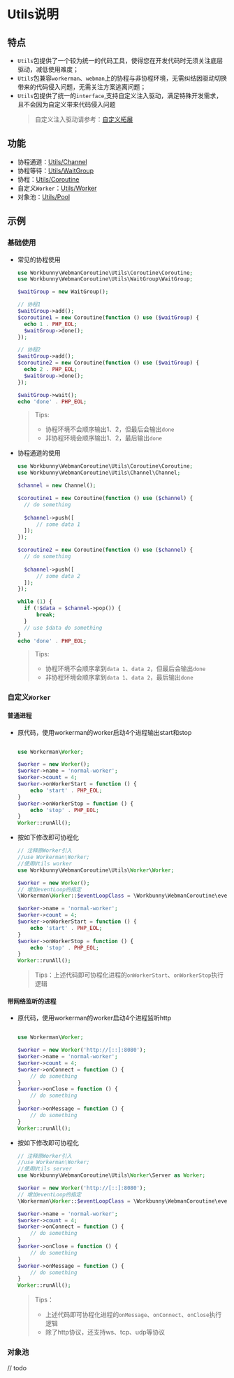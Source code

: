 # Utils说明

## 特点

- `Utils`包提供了一个较为统一的代码工具，使得您在开发代码时无须关注底层驱动，减低使用难度；
- `Utils`包兼容`workerman`、`webman`上的协程与非协程环境，无需纠结因驱动切换带来的代码侵入问题，无需关注方案逃离问题；
- `Utils`包提供了统一的`interface`,支持自定义注入驱动，满足特殊开发需求，且不会因为自定义带来代码侵入问题
  > 自定义注入驱动请参考：[自定义拓展](https://github.com/workbunny/webman-coroutine/tree/main/docs/doc/custom.md)

## 功能

- 协程通道：[Utils/Channel](https://github.com/workbunny/webman-coroutine/tree/main/src/Utils/Channel)
- 协程等待：[Utils/WaitGroup](https://github.com/workbunny/webman-coroutine/tree/main/src/Utils/WaitGroup)
- 协程：[Utils/Coroutine](https://github.com/workbunny/webman-coroutine/tree/main/src/Utils/Coroutine)
- 自定义`Worker`：[Utils/Worker](https://github.com/workbunny/webman-coroutine/tree/main/src/Utils/Worker)
- 对象池：[Utils/Pool](https://github.com/workbunny/webman-coroutine/tree/main/src/Utils/Pool)

## 示例

### 基础使用

- 常见的协程使用
  ```php
  use Workbunny\WebmanCoroutine\Utils\Coroutine\Coroutine;
  use Workbunny\WebmanCoroutine\Utils\WaitGroup\WaitGroup;

  $waitGroup = new WaitGroup();
  
  // 协程1
  $waitGroup->add();
  $coroutine1 = new Coroutine(function () use ($waitGroup) {
    echo 1 . PHP_EOL;
    $waitGroup->done();
  });
  
  // 协程2
  $waitGroup->add();
  $coroutine2 = new Coroutine(function () use ($waitGroup) {
    echo 2 . PHP_EOL;
    $waitGroup->done();
  });
  
  $waitGroup->wait();
  echo 'done' . PHP_EOL;
  ```
  > Tips:
  > - 协程环境不会顺序输出1、2，但最后会输出`done`
  > - 非协程环境会顺序输出1、2，最后输出`done`

- 协程通道的使用
  ```php
  use Workbunny\WebmanCoroutine\Utils\Coroutine\Coroutine;
  use Workbunny\WebmanCoroutine\Utils\Channel\Channel;

  $channel = new Channel();
  
  $coroutine1 = new Coroutine(function () use ($channel) {
    // do something
    
    $channel->push([
        // some data 1
    ]);
  });
  
  $coroutine2 = new Coroutine(function () use ($channel) {
    // do something
    
    $channel->push([
        // some data 2
    ]);
  });
  
  while (1) {
    if (!$data = $channel->pop()) {
        break;
    }
    // use $data do something
  }
  echo 'done' . PHP_EOL;
  ```
  > Tips:
  > - 协程环境不会顺序拿到`data 1`、`data 2`，但最后会输出`done`
  > - 非协程环境会顺序拿到`data 1`、`data 2`，最后输出`done`

### 自定义`Worker`

#### 普通进程

- 原代码，使用workerman的worker启动4个进程输出start和stop

  ```php

  use Workerman\Worker;

  $worker = new Worker();
  $worker->name = 'normal-worker';
  $worker->count = 4;
  $worker->onWorkerStart = function () {
      echo 'start' . PHP_EOL;
  }
  $worker->onWorkerStop = function () {
      echo 'stop' . PHP_EOL;
  }
  Worker::runAll();
  ```

- 按如下修改即可协程化

  ```php
  // 注释原Worker引入
  //use Workerman\Worker;
  //使用Utils worker 
  use Workbunny\WebmanCoroutine\Utils\Worker\Worker;

  $worker = new Worker();
  // 增加eventLoop的指定
  \Workerman\Worker::$eventLoopClass = \Workbunny\WebmanCoroutine\event_loop();

  $worker->name = 'normal-worker';
  $worker->count = 4;
  $worker->onWorkerStart = function () {
      echo 'start' . PHP_EOL;
  }
  $worker->onWorkerStop = function () {
      echo 'stop' . PHP_EOL;
  }
  Worker::runAll();
  ```
  > Tips：上述代码即可协程化进程的`onWorkerStart`、`onWorkerStop`执行逻辑

#### 带网络监听的进程

- 原代码，使用workerman的worker启动4个进程监听http

  ```php
  
  use Workerman\Worker;
  
  $worker = new Worker('http://[::]:8080');
  $worker->name = 'normal-worker';
  $worker->count = 4;
  $worker->onConnect = function () {
      // do something
  }
  $worker->onClose = function () {
      // do something
  }
  $worker->onMessage = function () {
      // do something
  }
  Worker::runAll();
  ```

- 按如下修改即可协程化

  ```php
  // 注释原Worker引入
  //use Workerman\Worker;
  //使用Utils server 
  use Workbunny\WebmanCoroutine\Utils\Worker\Server as Worker;
  
  $worker = new Worker('http://[::]:8080');
  // 增加eventLoop的指定
  \Workerman\Worker::$eventLoopClass = \Workbunny\WebmanCoroutine\event_loop();
  
  $worker->name = 'normal-worker';
  $worker->count = 4;
  $worker->onConnect = function () {
      // do something
  }
  $worker->onClose = function () {
      // do something
  }
  $worker->onMessage = function () {
      // do something
  }
  Worker::runAll();
  ```
  > Tips：
  > - 上述代码即可协程化进程的`onMessage`、`onConnect`、`onClose`执行逻辑
  > - 除了http协议，还支持ws、tcp、udp等协议

### 对象池

// todo
